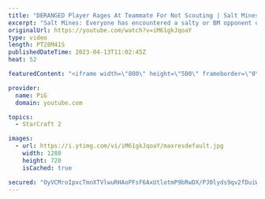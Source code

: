 ```yaml
---
title: "DERANGED Player Rages At Teammate For Not Scouting | Salt Mines #33 - StarCraft 2"
excerpt: "Salt Mines: Everyone has encountered a salty or BM opponent on the StarCraft ladder before. UPLOAD YOUR REPLAY TO https://drop.sc/upload then send the link to RateMyStarCraft@gmail.com along with “Salt Mines” in the title + in the body of the email add your IGN & Rank & What happened in the game to make"
originalUrl: https://youtube.com/watch?v=iM61gkJqoaY
type: video
length: PT28M41S
publishedDateTime: 2023-04-13T11:02:45Z
heat: 52

featuredContent: "<iframe width=\"800\" height=\"500\" frameborder=\"0\" src=\"https://www.youtube.com/embed/iM61gkJqoaY\" allow=\"accelerometer; autoplay; encrypted-media; gyroscope; picture-in-picture\" allowfullscreen></iframe>"

provider:
  name: PiG
  domain: youtube.com

topics:
  - StarCraft 2

images:
  - url: https://i.ytimg.com/vi/iM61gkJqoaY/maxresdefault.jpg
    width: 1280
    height: 720
    isCached: true

secured: "OyVCMroIpxcTmnXTVlwuRHAoPFsF6AxUtlotmP9bRwDX/PJ0lyds9qv2fDuiWvbLmw6T8eJlouA2YoiYhzm+WuQR7YVyZffsmYVye2XQ2VuebQOcGVn9AD5K7EA8c24FC4DkjJYTHLh48EUbXWpjQLz7A33ZZd9rpp9sz/f3htztC1dIviUfrLGXCusvBEsFL8Q5zQ0DNLq61aNOMgervaTWXFVSIja3Xa8mAZvhCahzZ/evK1rMPzvRVMwWT0H0UpJo65lIThN1QDeuALv54kn2k914OtZFu2hoa7G4TYh5zo8KhoeTaeFjIPQp4/2qkoAwpTRG5zJEMbLGtw1N2gyur7UHosAzEOU3AKI3oLb25cpf+nysjVZ2ByKB27Kl9JbWUPslkBMUKVdebfDUmXIJrdkx4kflmWzNTxDAxeg=;fmmPdHK78iLvZUBxQi22xQ=="
---
```


